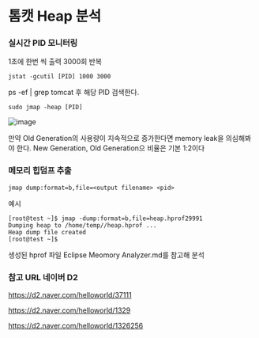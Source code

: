 # 톰캣 Heap 분석

### 실시간 PID 모니터링

1초에 한번 씩 출력 3000회 반복
```
jstat -gcutil [PID] 1000 3000
```

ps -ef | grep tomcat 후 해당 PID 검색한다.

```
sudo jmap -heap [PID]
```

![image](https://user-images.githubusercontent.com/38831314/115180210-0c217500-a110-11eb-8ac6-007ade598ec1.png)


만약 Old Generation의 사용량이 지속적으로 증가한다면 memory leak을 의심해봐야 한다.
New Generation, Old Generation으 비율은 기본 1:2이다


### 메모리 힙덤프 추출

```
jmap dump:format=b,file=<output filename> <pid>
```

예시

```
[root@test ~]$ jmap -dump:format=b,file=heap.hprof29991
Dumping heap to /home/temp//heap.hprof ...
Heap dump file created
[root@test ~]$
```

생성된 hprof 파일 Eclipse Meomory Analyzer.md를 참고해 분석


### 참고 URL 네이버 D2

https://d2.naver.com/helloworld/37111

https://d2.naver.com/helloworld/1329

https://d2.naver.com/helloworld/1326256
